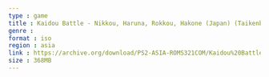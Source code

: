 ```yaml
---
type : game
title : Kaidou Battle - Nikkou, Haruna, Rokkou, Hakone (Japan) (Taikenban)
genre : 
format : iso
region : asia
link : https://archive.org/download/PS2-ASIA-ROMS321COM/Kaidou%20Battle%20-%20Nikkou%2C%20Haruna%2C%20Rokkou%2C%20Hakone%20%28Japan%29%20%28Taikenban%29.7z
size : 368MB
---
```

